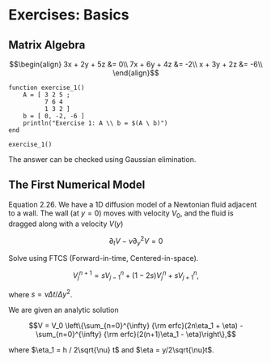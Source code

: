 # Exercises: Basics

## Matrix Algebra

$$\begin{align}
3x + 2y + 5z &= 0\\
7x + 6y + 4z &= -2\\
 x + 3y + 2z &= -6\\
\end{align}$$

``` {.julia file=src/exercises/ch2.jl #exercise-ch2}
function exercise_1()
    A = [ 3 2 5 ;
          7 6 4
          1 3 2 ]
    b = [ 0, -2, -6 ]
    println("Exercise 1: A \\ b = $(A \ b)")
end

exercise_1()
```

The answer can be checked using Gaussian elimination.

## The First Numerical Model
Equation 2.26. We have a 1D diffusion model of a Newtonian fluid adjacent to a wall. The wall (at $y = 0$) moves with velocity $V_0$, and the fluid is dragged along with a velocity $V(y)$

$$\partial_t V - \nu \partial_y^2 V = 0$$

Solve using FTCS (Forward-in-time, Centered-in-space).

$$V_j^{n+1} = sV_{j-1}^n + (1 - 2s)V_j^n + sV^n_{j+1},$$

where $s = \nu \Delta t / \Delta y^2$.

We are given an analytic solution

$$V = V_0 \left\{\sum_{n=0}^{\infty} {\rm erfc}(2n\eta_1 + \eta) - \sum_{n=0}^{\infty} {\rm erfc}(2(n+1)\eta_1 - \eta)\right\},$$

where $\eta_1 = h / 2\sqrt{\nu} t$ and $\eta = y/2\sqrt{\nu}t$.

``` {.julia #exercise-ch2}

```
